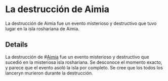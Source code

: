 # La destrucción de Aimia
La destrucción de Aimia fue un evento misterioso y destructivo que tuvo lugar en la isla roshariana de Aimia.

## Details
La destrucción de #[Aimia](locations/aimia) fue un evento misterioso y destructivo que sucedió en la misteriosa isla roshariana. Se desconoce el momento exacto, y parece que el evento asoló la isla por completo. Se cree que los todos los lanceryn murieron durante la destrucción.
